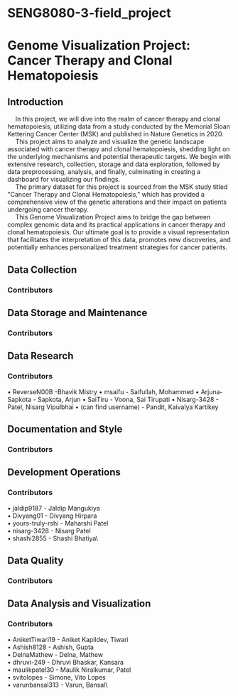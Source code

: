 # SENG8080-3-field_project 
# Genome Visualization Project: Cancer Therapy and Clonal Hematopoiesis	
## Introduction 
&emsp; In this project, we will dive into the realm of cancer therapy and clonal hematopoiesis, utilizing data from a study conducted by the Memorial Sloan Kettering Cancer Center (MSK) and published in Nature Genetics in 2020.\
&emsp; This project aims to analyze and visualize the genetic landscape associated with cancer therapy and clonal hematopoiesis, shedding light on the underlying mechanisms and potential therapeutic targets. We begin with extensive research, collection, storage and data exploration, followed by data preprocessing, analysis, and finally, culminating in creating a dashboard for visualizing our findings.\
&emsp; The primary dataset for this project is sourced from the MSK study titled "Cancer Therapy and Clonal Hematopoiesis," which has provided a comprehensive view of the genetic alterations and their impact on patients undergoing cancer therapy. \
&emsp; This Genome Visualization Project aims to bridge the gap between complex genomic data and its practical applications in cancer therapy and clonal hematopoiesis. Our ultimate goal is to provide a visual representation that facilitates the interpretation of this data, promotes new discoveries, and potentially enhances personalized treatment strategies for cancer patients.

## Data Collection
### Contributors

## Data Storage and Maintenance
### Contributors

## Data Research
### Contributors
• ReverseN00B -Bhavik Mistry
• msaifu - Saifullah, Mohammed
• Arjuna-Sapkota - Sapkota, Arjun
• SaiTiru - Voona, Sai Tirupati
• Nisarg-3428 - Patel, Nisarg Vipulbhai
• (can find username) - Pandit, Kaivalya Kartikey

## Documentation and Style
### Contributors

## Development Operations
### Contributors
•	jaldip9187 - Jaldip Mangukiya\
•	Divyang01 - Divyang Hirpara\
•	yours-truly-rshi - Maharshi Patel\
•	nisarg-3428 - Nisarg Patel\
•	shashi2855 - Shashi Bhatiya\

## Data Quality
### Contributors
## Data Analysis and Visualization
### Contributors
•	AniketTiwari19 - Aniket Kapildev, Tiwari\
•	Ashish8128 - Ashish, Gupta\
•	DelnaMathew - Delna, Mathew\
•	dhruvi-249 - Dhruvi Bhaskar, Kansara\
•	maulikpatel30 - Maulik Niralkumar, Patel\
•	svitolopes - Simone, Vito Lopes\
•	varunbansal313 - Varun, Bansal\



